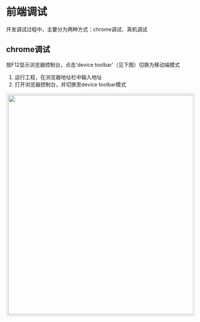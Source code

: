 
# 前端调试

开发调试过程中，主要分为两种方式：chrome调试、真机调试

## chrome调试

按F12显示浏览器控制台，点击'device toolbar'（见下图）切换为移动端模式

1. 运行工程，在浏览器地址栏中输入地址
2. 打开浏览器控制台，并切换至device toolbar模式

<img width="600" style="border: 6px solid #EAECEF;" src="https://hatom.gitee.io/hatom-assets/hatom2-cli/device-toolbar.png">

